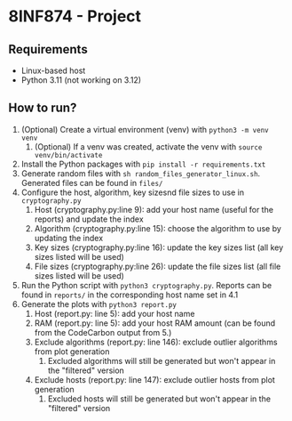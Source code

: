 # 8INF874 - Project

## Requirements

- Linux-based host
- Python 3.11 (not working on 3.12)

## How to run?

1. (Optional) Create a virtual environment (venv) with `python3 -m venv venv`
   1. (Optional) If a venv was created, activate the venv with `source venv/bin/activate`
2. Install the Python packages with `pip install -r requirements.txt`
3. Generate random files with `sh random_files_generator_linux.sh`. Generated files can be found in `files/`
4. Configure the host, algorithm, key sizesnd file sizes to use in `cryptography.py`
   1. Host (cryptography.py:line 9): add your host name (useful for the reports) and update the index
   2. Algorithm (cryptography.py:line 15): choose the algorithm to use by updating the index
   3. Key sizes (cryptography.py:line 16): update the key sizes list (all key sizes listed will be used)
   4. File sizes (cryptography.py:line 26): update the file sizes list (all file sizes listed will be used)
5. Run the Python script with `python3 cryptography.py`. Reports can be found in `reports/` in the corresponding host name set in 4.1
6. Generate the plots with `python3 report.py`
   1. Host (report.py: line 5): add your host name
   2. RAM (report.py: line 5): add your host RAM amount (can be found from the CodeCarbon output from 5.)
   3. Exclude algorithms (report.py: line 146): exclude outlier algorithms from plot generation
      1. Excluded algorithms will still be generated but won't appear in the "filtered" version
   4. Exclude hosts (report.py: line 147): exclude outlier hosts from plot generation
      1. Excluded hosts will still be generated but won't appear in the "filtered" version